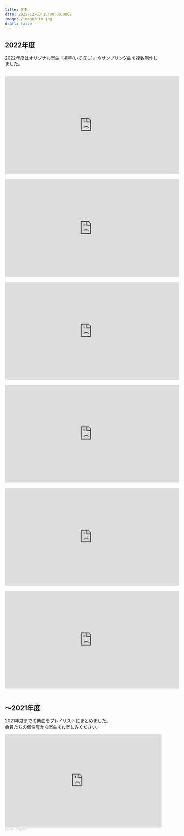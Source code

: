 ```yaml
---
title: DTM
date: 2022-12-03T15:00:00.000Z
image: /image/dtm.jpg
draft: false
---
```


## 2022年度
2022年度はオリジナル楽曲『凍星(いてぼし)』やサンプリング曲を複数制作しました。   
 ﻿ 
<iframe width="560" height="315" src="https://www.youtube.com/embed/sal1KL7z3W8" title="YouTube video player" frameborder="0" allow="accelerometer; autoplay; clipboard-write; encrypted-media; gyroscope; picture-in-picture" allowfullscreen></iframe>
 ﻿ 
<iframe width="560" height="315" src="https://www.youtube.com/embed/FixV9B7ZS90" title="YouTube video player" frameborder="0" allow="accelerometer; autoplay; clipboard-write; encrypted-media; gyroscope; picture-in-picture" allowfullscreen></iframe>
 ﻿ 
<iframe width="560" height="315" src="https://www.youtube.com/embed/J1gYJplB6fM" title="YouTube video player" frameborder="0" allow="accelerometer; autoplay; clipboard-write; encrypted-media; gyroscope; picture-in-picture" allowfullscreen></iframe>
 ﻿ 
<iframe width="560" height="315" src="https://www.youtube.com/embed/nmCAYHJRsNY" title="YouTube video player" frameborder="0" allow="accelerometer; autoplay; clipboard-write; encrypted-media; gyroscope; picture-in-picture" allowfullscreen></iframe>
 ﻿ 
<iframe width="560" height="315" src="https://www.youtube.com/embed/oWesRcCGeLI" title="YouTube video player" frameborder="0" allow="accelerometer; autoplay; clipboard-write; encrypted-media; gyroscope; picture-in-picture" allowfullscreen></iframe>
 ﻿ 
<iframe width="560" height="315" src="https://www.youtube.com/embed/uMoHZeQ1ANg" title="YouTube video player" frameborder="0" allow="accelerometer; autoplay; clipboard-write; encrypted-media; gyroscope; picture-in-picture" allowfullscreen></iframe>
 ﻿ 

## ～2021年度
2021年度までの楽曲をプレイリストにまとめました。  
会員たちの個性豊かな楽曲をお楽しみください。  

<iframe width="100%" height="300" scrolling="no" frameborder="no" allow="autoplay" src="https://w.soundcloud.com/player/?url=https%3A//api.soundcloud.com/playlists/1161246205&color=%23ff5500&auto_play=false&hide_related=false&show_comments=true&show_user=true&show_reposts=false&show_teaser=true&visual=true"></iframe><div style="font-size: 10px; color: #cccccc;line-break: anywhere;word-break: normal;overflow: hidden;white-space: nowrap;text-overflow: ellipsis; font-family: Interstate,Lucida Grande,Lucida Sans Unicode,Lucida Sans,Garuda,Verdana,Tahoma,sans-serif;font-weight: 100;"><a href="https://soundcloud.com/denx-705848939" title="DENX" target="_blank" style="color: #cccccc; text-decoration: none;">DENX</a> · <a href="https://soundcloud.com/denx-705848939/sets/playlist" title="Playlist" target="_blank" style="color: #cccccc; text-decoration: none;">Playlist</a></div>